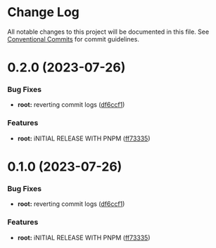 # Change Log

All notable changes to this project will be documented in this file.
See [Conventional Commits](https://conventionalcommits.org) for commit guidelines.

# 0.2.0 (2023-07-26)


### Bug Fixes

* **root:** reverting commit logs ([df6ccf1](https://github.com/inscriptors/monorepo-template/commit/df6ccf12e834e721243366168907c2133cd88492))


### Features

* **root:** iNITIAL RELEASE WITH PNPM ([ff73335](https://github.com/inscriptors/monorepo-template/commit/ff7333530d66e965b15443bce51e78d3e88f99c8))





# 0.1.0 (2023-07-26)


### Bug Fixes

* **root:** reverting commit logs ([df6ccf1](https://github.com/inscriptors/monorepo-template/commit/df6ccf12e834e721243366168907c2133cd88492))


### Features

* **root:** iNITIAL RELEASE WITH PNPM ([ff73335](https://github.com/inscriptors/monorepo-template/commit/ff7333530d66e965b15443bce51e78d3e88f99c8))
